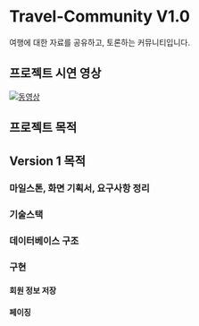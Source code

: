 # Travel-Community V1.0

여행에 대한 자료를 공유하고, 토론하는 커뮤니티입니다.

## 프로젝트 시연 영상 

[![동영상](https://img.youtube.com/vi/6nsu5F_E37Q/0.jpg)](https://youtu.be/6nsu5F_E37Q)

## 프로젝트 목적

## Version 1 목적

### 마일스톤, 화면 기획서, 요구사항 정리

### 기술스택

### 데이터베이스 구조

### 구현

#### 회원 정보 저장

#### 페이징

#### 